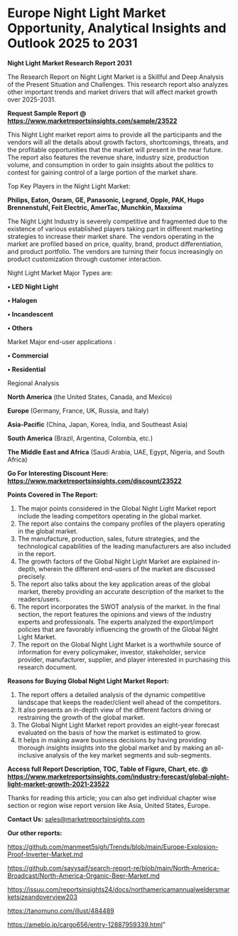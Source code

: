 # Europe Night Light Market Opportunity, Analytical Insights and Outlook 2025 to 2031

<strong>Night Light Market Research Report 2031</strong>

The Research Report on Night Light Market is a Skillful and Deep Analysis of the Present Situation and Challenges. This research report also analyzes other important trends and market drivers that will affect market growth over 2025-2031.

<strong>Request Sample Report @ <a href=https://www.marketreportsinsights.com/sample/23522>https://www.marketreportsinsights.com/sample/23522</a></strong>

This Night Light market report aims to provide all the participants and the vendors will all the details about growth factors, shortcomings, threats, and the profitable opportunities that the market will present in the near future. The report also features the revenue share, industry size, production volume, and consumption in order to gain insights about the politics to contest for gaining control of a large portion of the market share.

Top Key Players in the Night Light Market:

<strong>Philips, Eaton, Osram, GE, Panasonic, Legrand, Opple, PAK, Hugo Brennenstuhl, Feit Electric, AmerTac, Munchkin, Maxxima</strong>

The Night Light Industry is severely competitive and fragmented due to the existence of various established players taking part in different marketing strategies to increase their market share. The vendors operating in the market are profiled based on price, quality, brand, product differentiation, and product portfolio. The vendors are turning their focus increasingly on product customization through customer interaction.

Night Light Market Major Types are:

<strong>• LED Night Light

• Halogen

• Incandescent

• Others</strong>

Market Major end-user applications :

<strong>• Commercial

• Residential</strong>

Regional Analysis

</u><strong><b>North America</b></strong> (the United States, Canada, and Mexico)

<strong><b>Europe </b></strong>(Germany, France, UK, Russia, and Italy)

<strong><b>Asia-Pacific</b></strong> (China, Japan, Korea, India, and Southeast Asia)

<strong><b>South America</b></strong> (Brazil, Argentina, Colombia, etc.)

<strong><b>The Middle East and Africa</b></strong> (Saudi Arabia, UAE, Egypt, Nigeria, and South Africa)

<strong>Go For Interesting Discount Here: <a href=https://www.marketreportsinsights.com/discount/23522>https://www.marketreportsinsights.com/discount/23522</a></strong>

<strong>Points Covered in The Report:</strong>
<ol>
  <li>The major points considered in the Global Night Light Market report include the leading competitors operating in the global market.</li>
  <li>The report also contains the company profiles of the players operating in the global market.</li>
  <li>The manufacture, production, sales, future strategies, and the technological capabilities of the leading manufacturers are also included in the report.</li>
  <li>The growth factors of the Global Night Light Market are explained in-depth, wherein the different end-users of the market are discussed precisely.</li>
  <li>The report also talks about the key application areas of the global market, thereby providing an accurate description of the market to the readers/users.</li>
  <li>The report incorporates the SWOT analysis of the market. In the final section, the report features the opinions and views of the industry experts and professionals. The experts analyzed the export/import policies that are favorably influencing the growth of the Global Night Light Market.</li>
  <li>The report on the Global Night Light Market is a worthwhile source of information for every policymaker, investor, stakeholder, service provider, manufacturer, supplier, and player interested in purchasing this research document.</li>
</ol>
<strong>Reasons for Buying Global Night Light Market Report:</strong>

<ol>
  <li>The report offers a detailed analysis of the dynamic competitive landscape that keeps the reader/client well ahead of the competitors.</li>
  <li>It also presents an in-depth view of the different factors driving or restraining the growth of the global market.</li>
  <li>The Global Night Light Market report provides an eight-year forecast evaluated on the basis of how the market is estimated to grow.</li>
  <li>It helps in making aware business decisions by having providing thorough insights insights into the global market and by making an all-inclusive analysis of the key market segments and sub-segments.</li>
</ol>
<strong>Access full Report Description, TOC, Table of Figure, Chart, etc. @ <a href=https://www.marketreportsinsights.com/industry-forecast/global-night-light-market-growth-2021-23522>https://www.marketreportsinsights.com/industry-forecast/global-night-light-market-growth-2021-23522</a></strong>


Thanks for reading this article; you can also get individual chapter wise section or region wise report version like Asia, United States, Europe.

<strong>Contact Us:</strong>
sales@marketreportsinsights.com

<strong>Our other reports:</strong>

<a href=https://github.com/manmeet5sigh/Trends/blob/main/Europe-Explosion-Proof-Inverter-Market.md>https://github.com/manmeet5sigh/Trends/blob/main/Europe-Explosion-Proof-Inverter-Market.md</a>

<a href=https://github.com/sayysaif/search-report-re/blob/main/North-America-Broadcast/North-America-Organic-Beer-Market.md>https://github.com/sayysaif/search-report-re/blob/main/North-America-Broadcast/North-America-Organic-Beer-Market.md</a>

<a href=https://issuu.com/reportsinsights24/docs/northamericamannualweldersmarketsizeandoverview203>https://issuu.com/reportsinsights24/docs/northamericamannualweldersmarketsizeandoverview203</a>

<a href=https://tanomuno.com/illust/484489>https://tanomuno.com/illust/484489</a>

<a href=https://ameblo.jp/cargo656/entry-12887959339.html>https://ameblo.jp/cargo656/entry-12887959339.html</a>"

